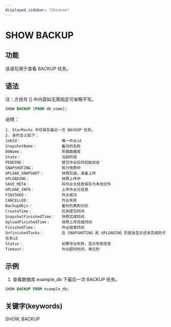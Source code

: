 ```yaml
---
displayed_sidebar: "Chinese"
---
```


# SHOW BACKUP

## 功能

该语句用于查看 BACKUP 任务。

## 语法

注：方括号 [] 中内容如无需指定可省略不写。

```sql
SHOW BACKUP [FROM db_name];
```

说明：

```plain text
1. StarRocks 中仅保存最近一次 BACKUP 任务。
2. 各列含义如下：
JobId：                  唯一作业id
SnapshotName：           备份的名称
DbName：                 所属数据库
State：                  当前阶段
PENDING：                提交作业后的初始状态
SNAPSHOTING：            执行快照中
UPLOAD_SNAPSHOT：        快照完成，准备上传
UPLOADING：              快照上传中
SAVE_META：              将作业元信息保存为本地文件
UPLOAD_INFO：            上传作业元信息
FINISHED：               作业成功
CANCELLED：              作业失败
BackupObjs：             备份的表和分区
CreateTime：             任务提交时间
SnapshotFinishedTime：   快照完成时间
UploadFinishedTime：     快照上传完成时间
FinishedTime：           作业结束时间
UnfinishedTasks：        在 SNAPSHOTING 和 UPLOADING 阶段会显示还未完成的子任务id
Status：                 如果作业失败，显示失败信息
Timeout：                作业超时时间，单位秒
```

## 示例

1. 查看数据库 example_db 下最后一次 BACKUP 任务。

```sql
SHOW BACKUP FROM example_db;
```

## 关键字(keywords)

SHOW, BACKUP

